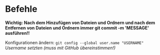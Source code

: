 # Befehle

**Wichtig: Nach dem Hinzufügen von Dateien und Ordnern und nach dem Entfernen von Dateien und Ordnern immer git commit -m 'MESSAGE' ausführen!!**

Konfigurationen ändern:
`git config --global user.name "USERNAME"` *Username setzten (muss mit GitHub übereinstimmen!)*
